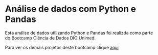# Análise de dados com Python e Pandas

Esta análise de dados utilizando Python e Pandas foi realizda como parte do Bootcamp Ciência de Dados DIO Unimed.








Para ver os demais projetos deste bootcamp clique [aqui](https://github.com/VagnerF/BOOTCAMP-UNIMED-BH-CIENCIA-DE-DADOS)
